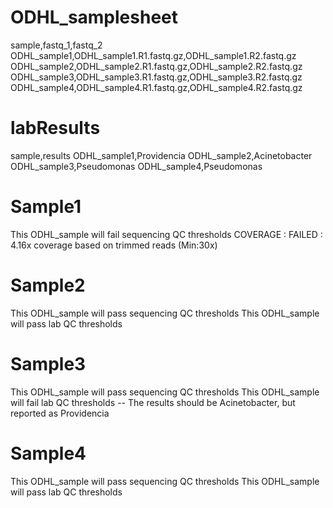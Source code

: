 # ODHL_samplesheet
sample,fastq_1,fastq_2
ODHL_sample1,ODHL_sample1.R1.fastq.gz,ODHL_sample1.R2.fastq.gz
ODHL_sample2,ODHL_sample2.R1.fastq.gz,ODHL_sample2.R2.fastq.gz
ODHL_sample3,ODHL_sample3.R1.fastq.gz,ODHL_sample3.R2.fastq.gz
ODHL_sample4,ODHL_sample4.R1.fastq.gz,ODHL_sample4.R2.fastq.gz

# labResults
sample,results
ODHL_sample1,Providencia
ODHL_sample2,Acinetobacter
ODHL_sample3,Pseudomonas
ODHL_sample4,Pseudomonas

# Sample1
This ODHL_sample will fail sequencing QC thresholds
COVERAGE                      : FAILED   : 4.16x coverage based on trimmed reads (Min:30x)

# Sample2
This ODHL_sample will pass sequencing QC thresholds
This ODHL_sample will pass lab QC thresholds

# Sample3
This ODHL_sample will pass sequencing QC thresholds
This ODHL_sample will fail lab QC thresholds
-- The results should be Acinetobacter, but reported as Providencia

# Sample4
This ODHL_sample will pass sequencing QC thresholds
This ODHL_sample will pass lab QC thresholds